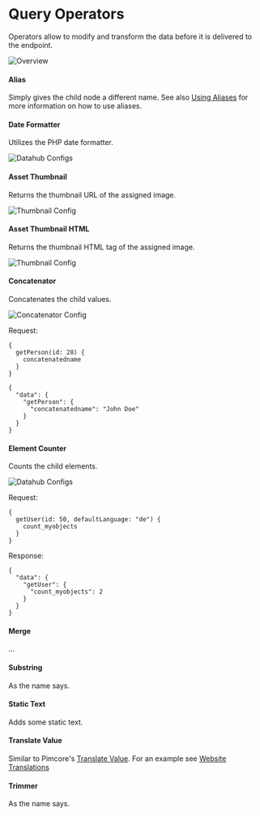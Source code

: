 # Query Operators

Operators allow to modify and transform the data before it is delivered to the endpoint. 

![Overview](../../img/graphql/queryoperators_overview.png)

#### Alias

Simply gives the child node a different name. 
See also [Using Aliases](./11_Using_Aliases.md) for more information on how to use aliases.

#### Date Formatter

Utilizes the PHP date formatter.

![Datahub Configs](../../img/graphql/date_formatter.png)

#### Asset Thumbnail

Returns the thumbnail URL of the assigned image.

![Thumbnail Config](../../img/graphql/operator_thumbnail.png)

#### Asset Thumbnail HTML

Returns the thumbnail HTML tag of the assigned image.

![Thumbnail Config](../../img/graphql/operator_thumbnail.png)

#### Concatenator

Concatenates the child values.

![Concatenator Config](../../img/graphql/operator_concatenator.png)

Request:
```
{
  getPerson(id: 28) {
    concatenatedname
  }
}
```

```
{
  "data": {
    "getPerson": {
      "concatenatedname": "John Doe"
    }
  }
}
```


####  Element Counter

Counts the child elements.

![Datahub Configs](../../img/graphql/operator_elementcounter1.png)

Request:
```
{
  getUser(id: 50, defaultLanguage: "de") {
    count_myobjects
  }
}

```

Response:
```
{
  "data": {
    "getUser": {
      "count_myobjects": 2
    }
  }
}
```


#### Merge

...

#### Substring

As the name says.

#### Static Text

Adds some static text.

#### Translate Value

Similar to Pimcore's [Translate Value](https://pimcore.com/docs/6.x/User_Documentation/DataObjects/Grid_Configuration_Operators/Operators/TranslateValue.html). 
For an example see [Website Translations](./11_Query_Samples/27_Sample_Translate_Values.md)

#### Trimmer

As the name says.
